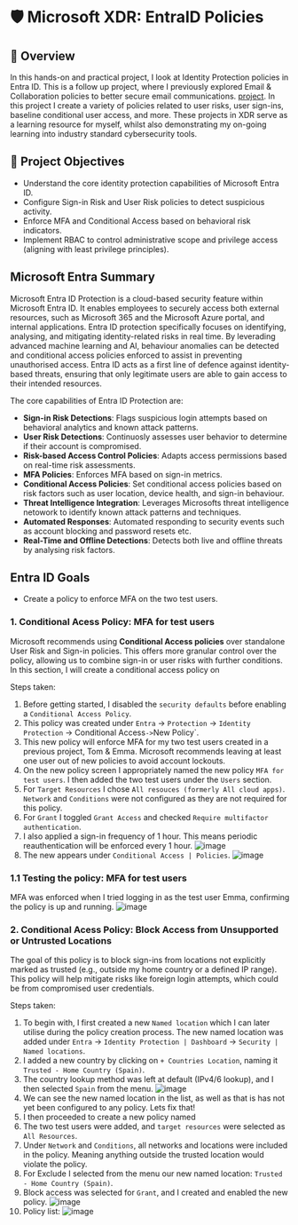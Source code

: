 # 🛡️ Microsoft XDR: EntraID Policies

## 📘 Overview
In this hands-on and practical project, I look at Identity Protection policies in Entra ID. This is a follow up project, where I previously explored Email & Collaboration policies to better secure email communications. [project](https://github.com/wilbcn/BlueTeam/blob/main/Endpoint-Protection/MicrosoftXDR/Email-Collaboration-Threat-Protection.md). In this project I create a variety of policies related to user risks, user sign-ins, baseline conditional user access, and more. These projects in XDR serve as a learning resource for myself, whilst also demonstrating my on-going learning into industry standard cybersecurity tools. 

## 🎯 Project Objectives
- Understand the core identity protection capabilities of Microsoft Entra ID.
- Configure Sign-in Risk and User Risk policies to detect suspicious activity.
- Enforce MFA and Conditional Access based on behavioral risk indicators.
- Implement RBAC to control administrative scope and privilege access (aligning with least privilege principles).

## Microsoft Entra Summary
Microsoft Entra ID Protection is a cloud-based security feature within Microsoft Entra ID. It enables employees to securely access both external resources, such as Microsoft 365 and the Microsoft Azure portal, and internal applications. Entra ID protection specifically focuses on identifying, analysing, and mitigating identity-related risks in real time. By leverading advanced machine learning and AI, behaviour anomalies can be detected and conditional access policies enforced to assist in preventing unauthorised access. Entra ID acts as a first line of defence against identity-based threats, ensuring that only legitimate users are able to gain access to their intended resources. 

The core capabilities of Entra ID Protection are:
- **Sign-in Risk Detections**: Flags suspicious login attempts based on behavioral analytics and known attack patterns.
- **User Risk Detections**: Continuosly assesses user behavior to determine if their account is compromised.
- **Risk-based Access Control Policies**: Adapts access permissions based on real-time risk assessments.
- **MFA Policies**: Enforces MFA based on sign-in metrics.
- **Conditional Access Policies**: Set conditional access policies based on risk factors such as user location, device health, and sign-in behaviour. 
- **Threat Intelligence Integration**: Leverages Microsofts threat intelligence netowork to identify known attack patterns and techniques.
- **Automated Responses**: Automated responding to security events such as account blocking and password resets etc.
- **Real-Time and Offline Detections**: Detects both live and offline threats by analysing risk factors.

## Entra ID Goals
- Create a policy to enforce MFA on the two test users.


### 1. Conditional Acess Policy: MFA for test users
Microsoft recommends using **Conditional Access policies** over standalone User Risk and Sign-in policies. This offers more granular control over the policy, allowing us to combine sign-in or user risks with further conditions. 
In this section, I will create a conditional access policy on 

Steps taken:
1. Before getting started, I disabled the `security defaults` before enabling a `Conditional Access Policy`.
2. This policy was created under `Entra` -> `Protection` -> `Identity Protection` -> Conditional Access` -> `New Policy`.
3. This new policy will enforce MFA for my two test users created in a previous project, Tom & Emma. Microsoft recommends leaving at least one user out of new policies to avoid account lockouts.
4. On the new policy screen I appropriately named the new policy `MFA for test users`. I then added the two test users under the `Users` section.
5. For `Target Resources` I chose `All resouces (formerly All cloud apps)`. `Network` and `Conditions` were not configured as they are not required for this policy.
6. For `Grant` I toggled `Grant Access` and checked `Require multifactor authentication`.
7. I also applied a sign-in frequency of 1 hour. This means periodic reauthentication will be enforced every 1 hour.
![image](https://github.com/user-attachments/assets/e318f1e0-0b36-4b1c-a515-b90c9dfd0a8f)
8. The new appears under `Conditional Access | Policies`. 
![image](https://github.com/user-attachments/assets/c5bd3cc6-275a-4ef7-b153-ed0a1d2de0a2)

### 1.1 Testing the policy: MFA for test users
MFA was enforced when I tried logging in as the test user Emma, confirming the policy is up and running. 
![image](https://github.com/user-attachments/assets/f681e009-ffd8-4a0a-82ae-856f24b73265)

### 2. Conditional Acess Policy: Block Access from Unsupported or Untrusted Locations
The goal of this policy is to block sign-ins from locations not explicitly marked as trusted (e.g., outside my home country or a defined IP range). This policy will help mitigate risks like foreign login attempts, which could be from compromised user credentials.

Steps taken:
1. To begin with, I first created a new `Named location` which I can later utilise during the policy creation process. The new named location was added under `Entra` -> `Identity Protection | Dashboard` -> `Security | Named locations`.
2. I added a new country by clicking on `+ Countries Location`, naming it `Trusted - Home Country (Spain)`.
3. The country lookup method was left at default (IPv4/6 lookup), and I then selected `Spain` from the menu.
![image](https://github.com/user-attachments/assets/01dd3b2a-1cde-4fcf-8983-9023e498e7b0)
4. We can see the new named location in the list, as well as that is has not yet been configured to any policy. Lets fix that!
5. I then proceeded to create a new policy named
6. The two test users were added, and `target resources` were selected as `All Resources`.
7. Under `Network` and `Conditions`, all networks and locations were included in the policy. Meaning anything outside the trusted location would violate the policy.
8. For Exclude I selected from the menu our new named location: `Trusted - Home Country (Spain)`.
9. Block access was selected for `Grant`, and I created and enabled the new policy.
![image](https://github.com/user-attachments/assets/99be408d-cdad-40a9-9b86-c1b29d008988)
10. Policy list:
![image](https://github.com/user-attachments/assets/71bc80a1-b3e6-4e0e-82e8-269b6095b760)

 

